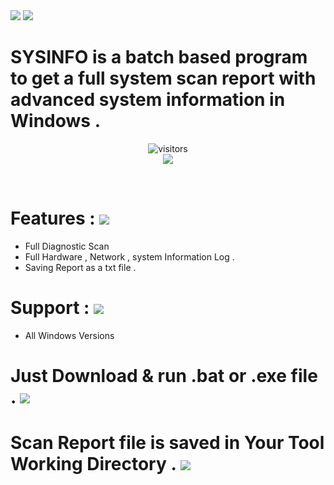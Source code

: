 <img src="https://img.shields.io/badge/ISURUWA-SYSINFO-brightgreen?style=for-the-badge&logo=appveyor">

<img src="https://images.idgesg.net/images/article/2021/03/microsoft_windows_10x_logo_2400x1600-100882262-large.jpg">

# SYSINFO is a batch based program to get a full system scan report with advanced system information in Windows .
<p align="center">
<img align="center" alt="visitors" src="https://visitor-badge.glitch.me/badge?page_id=sysinfo" />
<br>
<a href="https://hits.seeyoufarm.com"><img src="https://hits.seeyoufarm.com/api/count/incr/badge.svg?url=https%3A%2F%2Fgithub.com%2Fisuruwa&count_bg=%2379C83D&title_bg=%23555555&icon=&icon_color=%23E7E7E7&title=hits&edge_flat=false"/></a>
</p>
<br>

# Features : <img src="https://img.icons8.com/color/48/000000/windows-10.png"/>
 * Full Diagnostic Scan
 * Full Hardware , Network , system Information Log .
 * Saving Report as a txt file .

# Support : <img src="https://img.icons8.com/color/48/000000/windows-10.png"/>
* All Windows Versions

# Just Download & run .bat or .exe file . <img src="https://img.icons8.com/color/48/000000/windows-10.png"/>
# Scan Report file is saved in Your Tool Working Directory . <img src="https://img.icons8.com/color/48/000000/windows-10.png"/>



